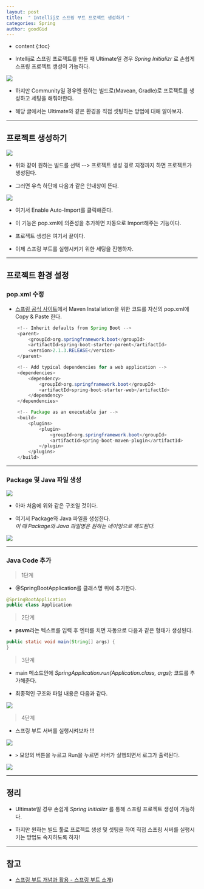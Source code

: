 ```yaml
---
layout: post
title:  " Intellij로 스프링 부트 프로젝트 생성하기 "
categories: Spring
author: goodGid
---
```

* content
{:toc}

* Intellij로 스프링 프로젝트를 만들 때 Ultimate일 경우 *Spring Initializr* 로 손쉽게 스프링 프로젝트 생성이 가능하다.

![](/assets/img/java/springboot_initializr_1.png)

* 하지만 Community일 경우엔 원하는 빌드로(Mavean, Gradle)로 프로젝트를 생성하고 세팅을 해줘야한다.

* 해당 글에서는 Ultimate와 같은 환경을 직접 셋팅하는 방법에 대해 알아보자.








---

## 프로젝트 생성하기

![](/assets/img/java/springboot_initializr_2.png)

* 위와 같이 원하는 빌드를 선택 --> 프로젝트 생성 경로 지정까지 하면 프로젝트가 생성된다.

* 그러면 우측 하단에 다음과 같은 안내창이 뜬다.

![](/assets/img/java/springboot_initializr_3.png)

* 여기서 Enable Auto-Import를 클릭해준다.

* 이 기능은 pop.xml에 의존성을 추가하면 자동으로 Import해주는 기능이다.

* 프로젝트 생성은 여기서 끝이다. 

* 이제 스프링 부트를 실행시키기 위한 세팅을 진행하자.

---

## 프로젝트 환경 설정

### pop.xml 수정

* [스프링 공식 사이트](https://docs.spring.io/spring-boot/docs/2.1.3.RELEASE/reference/htmlsingle/#getting-started-maven-installation)에서 Maven Installation을 위한 코드를 자신의 pop.xml에 Copy & Paste 한다.

``` java
  	<!-- Inherit defaults from Spring Boot -->
	<parent>
		<groupId>org.springframework.boot</groupId>
		<artifactId>spring-boot-starter-parent</artifactId>
		<version>2.1.3.RELEASE</version>
	</parent>

	<!-- Add typical dependencies for a web application -->
	<dependencies>
		<dependency>
			<groupId>org.springframework.boot</groupId>
			<artifactId>spring-boot-starter-web</artifactId>
		</dependency>
	</dependencies>

	<!-- Package as an executable jar -->
	<build>
		<plugins>
			<plugin>
				<groupId>org.springframework.boot</groupId>
				<artifactId>spring-boot-maven-plugin</artifactId>
			</plugin>
		</plugins>
	</build>
```

---

### Package 및 Java 파일 생성

![](/assets/img/java/springboot_initializr_4.png)

* 아마 처음에 위와 같은 구조일 것이다.

* 여기서 Package와 Java 파일을 생성한다. <br> *이 때 Package와 Java 파일명은 원하는 네이밍으로 해도된다.*

![](/assets/img/java/springboot_initializr_5.png)

---

### Java Code 추가

> 1단계 

* @SpringBootApplication를 클래스명 위에 추가한다.

``` java
@SpringBootApplication
public class Application
```


> 2단계

* **psvm**라는 텍스트를 입력 후 엔터를 치면 자동으로 다음과 같은 형태가 생성된다.

``` java
public static void main(String[] args) {
}
```



> 3단계

* main 메소드안에 *SpringApplication.run(Application.class, args);* 코드를 추가해준다.

* 최종적인 구조와 파일 내용은 다음과 같다.

![](/assets/img/java/springboot_initializr_6.png)
 
> 4단계 

* 스프링 부트 서버를 실행시켜보자 !!!

![](/assets/img/java/springboot_initializr_7.png)

* `>` 모양의 버튼을 누르고 Run을 누르면 서버가 실행되면서 로그가 출력된다.

![](/assets/img/java/springboot_initializr_8.png)

---

## 정리

* Ultimate일 경우 손쉽게 *Spring Initializr* 를 통해 스프링 프로젝트 생성이 가능하다.

* 하지만 원하는 빌드 툴로 프로젝트 생성 및 셋팅을 하여 직접 스프링 서버를 실행시키는 방법도 숙지하도록 하자! 

---

## 참고

* [스프링 부트 개념과 활용 - 스프링 부트 소개](https://www.inflearn.com/course/%EC%8A%A4%ED%94%84%EB%A7%81%EB%B6%80%ED%8A%B8/))
